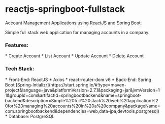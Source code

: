 # reactjs-springboot-fullstack

Account Management Applications using ReactJS and Spring Boot.

Simple full stack web application for managing accounts in a company.

<h3>Features:</h3>
* Create Account
* List Account
* Update Account
* Delete Account

<h3>Tech Stack:</h3>
* Front-End: ReactJS
   * Axios
   * react-router-dom v6
* Back-End: Spring Boot [Spring-Intializr](https://start.spring.io/#!type=maven-project&language=java&platformVersion=2.7.1&packaging=jar&jvmVersion=11&groupId=com&artifactId=springbootbackend&name=springboot-backend&description=Simple%20full%20stack%20web%20application%20for%20managing%20accounts%20in%20a%20company&packageName=com.springbootbackend&dependencies=web,data-jpa,devtools,postgresql)
* Database: PostgreSQL


